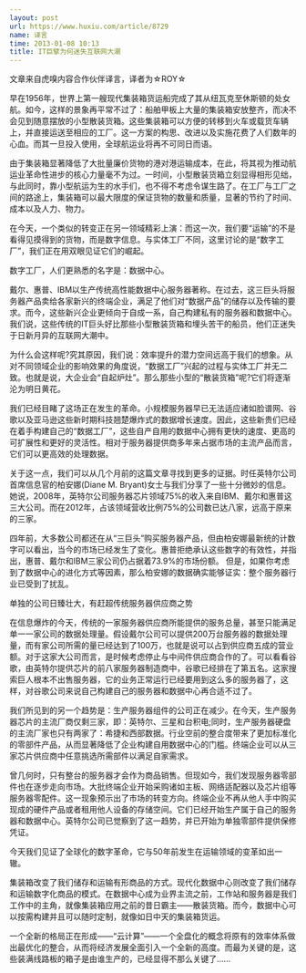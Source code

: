 ```yaml
---
layout: post
url: https://www.huxiu.com/article/8729
name: 译言
time: 2013-01-08 10:13
title: IT巨擘为何迷失互联网大潮
---
```

文章来自虎嗅内容合作伙伴译言，译者为☆ROY☆

早在1956年，世界上第一艘现代集装箱货运船完成了其从纽瓦克至休斯顿的处女航。如今，这样的景象再平常不过了：船舶甲板上大量的集装箱安放整齐，而决不会见到随意摆放的小型散装货箱。这些集装箱可以方便的转移到火车或载货车辆上，并直接运送至相应的工厂。这一方案的构思、改进以及实施花费了人们数年的心血。而其一旦投入使用，全球航运业将再不可同日而语。

由于集装箱显著降低了大批量廉价货物的港对港运输成本，在此，将其视为推动航运业革命性进步的核心力量毫不为过。一时间，小型散装货箱立刻显得相形见绌，与此同时，靠小型航运为生的水手们，也不得不考虑令谋生路了。在工厂与工厂之间的路途上，集装箱可以最大限度的保证货物的数量和质量，显著的节约了时间、成本以及人力、物力。

在今天，一个类似的转变正在另一领域精彩上演：而这一次，我们要“运输”的不是看得见摸得到的货物，而是数字信息。与实体工厂不同，这里讨论的是“数字工厂”，我们正在用双眼见证它们的崛起。

数字工厂，人们更熟悉的名字是：数据中心。

戴尔、惠普、IBM以生产传统高性能数据中心服务器著称。在过去，这三巨头将服务器产品卖给各家新兴的终端企业，满足了他们对“数据产品”的储存以及传输的要求。而今，这些新兴企业更倾向于自成一系，自己构建私有的服务器和数据中心。我们说，这些传统的IT巨头好比那些小型散装货箱和埋头苦干的船员，他们正迷失于日新月异的互联网大潮中。

为什么会这样呢?究其原因，我们说：效率提升的潜力空间远高于我们的想象。从对不同领域企业的影响效果的角度说，“数据工厂”兴起的过程与实体工厂并无二致。也就是说，大企业会“自起炉灶”。那么那些小型的“散装货箱”呢?它们将逐渐沦为明日黄花。

我们已经目睹了这场正在发生的革命。小规模服务器早已无法适应诸如脸谱网、谷歌以及亚马逊这些新时期科技翘楚爆炸式的数据增长速度。因此，这些新贵们已经在着手构建自己的“数据工厂”，这些自产自用的数据中心拥有更快的速度、更高的可扩展性和更好的灵活性。相对于服务器提供商多年来占据市场的主流产品而言，它们可以更高效的处理数据。

关于这一点，我们可以从几个月前的这篇文章寻找到更多的证据。时任英特尔公司首席信息官的柏安娜(Diane M. Bryant)女士与我们分享了一些十分微妙的信息。她说，2008年，英特尔公司服务器芯片领域75%的收入来自IBM、戴尔和惠普这三大公司。而在2012年，占该领域营收比例75%的公司数已达八家，远高于原来的三家。

四年前，大多数公司都还在从“三巨头”购买服务器产品，但由柏安娜最新统的计数字可以看出，当今的市场已经发生了变化。惠普拒绝承认这些数字的有效性，并指出，惠普、戴尔和IBM三家公司仍占据着73.9%的市场份额。 但是，如果你考虑到了数据中心的进化方式等因素，那么柏安娜的数据确实能够证实：整个服务器行业已受到了扰乱。

单独的公司日臻壮大，有赶超传统服务器供应商之势

在信息爆炸的今天，传统的一家服务器供应商所能提供的服务总量，甚至只能满足单一一家公司的数据处理量。假设戴尔公司可以提供200万台服务器的数据处理量，而有家公司所需的量已经达到了100万，也就是说可以占到供应商五成的营业额。对于这家大公司而言，是时候考虑停止与中间件供应商合作的了。可以看看谷歌，由英特尔提供芯片的前八家服务器制造商中，谷歌已经排在了第五名。这家搜索巨人根本不出售服务器，它的业务正常运行已经要用到这么多的服务器了，这样，对谷歌公司来说自己构建自己的服务器和数据中心再合适不过了。

我们所见到的另一个趋势是：生产服务器组件的公司正在减少。在今天，生产服务器芯片的主流厂商仅剩三家，即：英特尔、三星和台积电;同时，生产服务器硬盘的主流厂家也只有两家了：希捷和西部数据。行业空前的整合度带来了更加标准化的零部件产品，从而显著降低了企业构建自用数据中心的门槛。终端企业可以从三家芯片供应商中任意挑选所需部件以满足自家需求。

曾几何时，只有整台的服务器才会作为商品销售。但现如今，我们发现服务器零部件也在逐步走向市场。大批终端企业开始采购诸如主板、网络适配器以及芯片组等服务器零配件。这一现象预示出了市场的转变方向。终端企业不再从他人手中购买现成的硬件产品或者租用他人设备的存储空间。它们已经开始生产属于自己的服务器和数据中心。英特尔公司已觉察到了这一趋势，并已开始为单独零部件提供保修凭证。

今天我们见证了全球化的数字革命，它与50年前发生在运输领域的变革如出一辙。

集装箱改变了我们储存和运输有形商品的方式。现代化数据中心则改变了我们储存和运输数字化商品的模式。在数据中心成为业界主流之前，工作站和服务器是我们工作中的主角，就像集装箱应用之前的昔日霸主——散装货箱。而今，数据中心可以按需构建并且可以随时定制，就像如日中天的集装箱货运。

一个全新的格局正在形成——“云计算”——一个全盘化的概念将原有的效率体系做出最优化的整合，从而将经济发展全面引入一个全新的高度。而最为关键的是，这些装满线路板的箱子是由谁生产的，已经显得不那么关键了......

